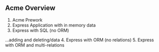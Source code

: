## Acme Overview

1. Acme Prework
2. Express Application with in memory data
3. Express with SQL (no ORM)

...adding and deleting/data
4. Express with ORM (no relations)
5. Express with ORM and multi-relations
